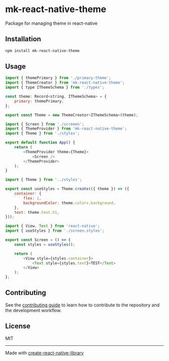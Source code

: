 # mk-react-native-theme

Package for managing theme in react-native

## Installation

```sh
npm install mk-react-native-theme
```

## Usage

```js
import { themePrimary } from './primary-theme';
import { ThemeCreator } from 'mk-react-native-theme';
import { type IThemeSchema } from './types';

const theme: Record<string, IThemeSchema> = {
    primary: themePrimary,
};

export const Theme = new ThemeCreator<IThemeSchema>(theme);

```

```js
import { Screen } from './screeen';
import { ThemeProvider } from 'mk-react-native-theme';
import { Theme } from './styles';

export default function App() {
    return (
        <ThemeProvider theme={Theme}>
            <Screen />
        </ThemeProvider>
    );
}
```

```js
import { Theme } from '../styles';

export const useStyles = Theme.create(({ theme }) => ({
    container: {
        flex: 1,
        backgroundColor: theme.colors.background,
    },
    text: theme.text.h1,
}));
```

```js
import { View, Text } from 'react-native';
import { useStyles } from './screen.styles';

export const Screen = () => {
    const styles = useStyles();

    return (
        <View style={styles.container}>
            <Text style={styles.text}>TEST</Text>
        </View>
    );
};
```


## Contributing

See the [contributing guide](CONTRIBUTING.md) to learn how to contribute to the repository and the development workflow.

## License

MIT

---

Made with [create-react-native-library](https://github.com/callstack/react-native-builder-bob)
